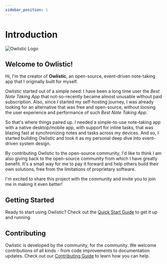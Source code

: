 ```yaml
---
sidebar_position: 1
---
```


# Introduction

![Owlistic Logo](/img/logo/logo-192x192.png)

## Welcome to Owlistic!

Hi, I'm the creator of **Owlistic**, an open-source, event-driven note-taking app that I originally built for myself.

Owlistic started out of a simple need: I have been a long time user the _Best Note Taking App_ that not-so-recently became almost unusable without paid subscription. Also, since I started my self-hosting journey, I was already looking for an alternative that was free and open-source, without loosing the user experience and performance of such _Best Note Taking App_.

So that's where things paired up. I needed a simple-to-use note-taking app with a native desktop/mobile app, with support for inline tasks, that was blazing fast at synchronizing notes and tasks across my devices. And so, I started building Owlistic and took it as my personal deep dive into event-driven system design.

By contributing Owlistic to the open-source community, I'd like to think I am also giving back to the open-source community from which I have greatly benefit. It's a small way for me to pay it forward and help others build their own solutions, free from the limitations of proprietary software.

I'm excited to share this project with the community and invite you to join me in making it even better!

## Getting Started

Ready to start using Owlistic? Check out the [Quick Start Guide](./quick-start) to get it up and running.

## Contributing

Owlistic is developed by the community, for the community. We welcome contributions of all kinds - from code improvements to documentation updates. Check out our [Contributing Guide](/docs/category/contributing) to learn how you can help.
